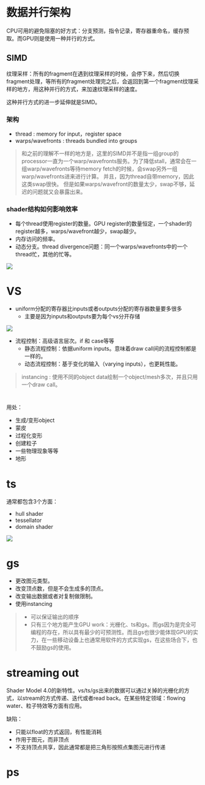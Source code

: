 # 数据并行架构
CPU可用的避免阻塞的好方式：分支预测，指令记录，寄存器重命名，缓存预取。而GPU则是使用一种并行的方式。

## SIMD
纹理采样：所有的fragment在遇到纹理采样的时候，会停下来，然后切换fragment处理，等所有的fragment处理完之后，会返回到第一个fragment纹理采样的地方，用这种并行的方式，来加速纹理采样的速度。

这种并行方式的进一步延伸就是SIMD。

### 架构
- thread : memory for input，register space
- warps/wavefronts : threads bundled into groups

> 和之前的理解不一样的地方是，这里的SIMD并不是指一组group的processor一直为一个warp/wavefronts服务。为了降低stall，通常会在一组warp/wavefronts等待memory fetch的时候，会swap另外一组warp/wavefronts进来进行计算。
> 并且，因为thread自带memory，因此这类swap很快。
> 但是如果warps/wavefront的数量太少，swap不够，延迟的问题就又会暴露出来。

### shader结构如何影响效率
- 每个thread使用register的数量。GPU register的数量恒定，一个shader的register越多，warps/wavefront越少，swap越少。
- 内存访问的频率。
- 动态分支。thread divergence问题：同一个warps/wavefronts中的一个thread忙，其他的忙等。

![][SIMD]

[SIMD]: ./images/SIMD.png

# VS
- uniform分配的寄存器比inputs或者outputs分配的寄存器数量要多很多
  - 主要是因为inputs和outputs要为每个vs分开存储

![][VSRegisters]

[VSRegisters]: ./images/VSRegisters.png


- 流程控制：高级语言层次。if 和 case等等
  - 静态流程控制：依据uniform inputs。意味着draw call间的流程控制都是一样的。
  - 动态流程控制：基于变化的输入（varying inputs），也更耗性能。

> instancing : 使用不同的object data绘制一个object/mesh多次，并且只用一个draw call。
# 
用处：
- 生成/变形object
- 蒙皮
- 过程化变形
- 创建粒子
- 一些物理现象等等
- 地形

# ts
通常都包含3个方面：
- hull shader
- tessellator
- domain shader

![][TSShadersWorkFlow]

[TSShadersWorkFlow]: ./images/TSShadersWorkFlow.png

# gs
- 更改图元类型。
- 改变顶点数，但是不会生成多的顶点。
- 改变输出数据或者对复制做限制。
- 使用instancing

> - 可以保证输出的顺序
> - 只有三个地方能产生GPU work：光栅化、ts和gs。而gs因为是完全可编程的存在，所以具有最少的可预测性。而且gs也很少能体现GPU的实力，在一些移动设备上也通常用软件的方式实现gs，在这些场合下，也不鼓励gs的使用。

# streaming out
Shader Model 4.0的新特性。vs/ts/gs出来的数据可以通过关掉的光栅化的方式，以stream的方式传递、迭代或者read back。在某些特定领域：flowing water、粒子特效等方面有应用。

缺陷：
- 只能以float的方式返回，有性能消耗
- 作用于图元，而非顶点
- 不支持顶点共享，因此通常都是把三角形按照点集图元进行传递

# ps
